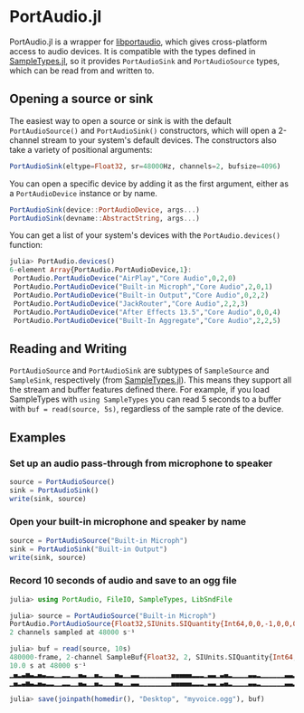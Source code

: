PortAudio.jl
============

PortAudio.jl is a wrapper for [libportaudio](http://www.portaudio.com/), which gives cross-platform access to audio devices. It is compatible with the types defined in [SampleTypes.jl](https://github.com/JuliaAudio/SampleTypes.jl), so it provides `PortAudioSink` and `PortAudioSource` types, which can be read from and written to.

## Opening a source or sink

The easiest way to open a source or sink is with the default `PortAudioSource()` and `PortAudioSink()` constructors, which will open a 2-channel stream to your system's default devices. The constructors also take a variety of positional arguments:

```julia
PortAudioSink(eltype=Float32, sr=48000Hz, channels=2, bufsize=4096)
```

You can open a specific device by adding it as the first argument, either as a `PortAudioDevice` instance or by name.

```julia
PortAudioSink(device::PortAudioDevice, args...)
PortAudioSink(devname::AbstractString, args...)
```

You can get a list of your system's devices with the `PortAudio.devices()` function:

```julia
julia> PortAudio.devices()
6-element Array{PortAudio.PortAudioDevice,1}:
 PortAudio.PortAudioDevice("AirPlay","Core Audio",0,2,0)
 PortAudio.PortAudioDevice("Built-in Microph","Core Audio",2,0,1)
 PortAudio.PortAudioDevice("Built-in Output","Core Audio",0,2,2)
 PortAudio.PortAudioDevice("JackRouter","Core Audio",2,2,3)
 PortAudio.PortAudioDevice("After Effects 13.5","Core Audio",0,0,4)
 PortAudio.PortAudioDevice("Built-In Aggregate","Core Audio",2,2,5)
```

## Reading and Writing

`PortAudioSource` and `PortAudioSink` are subtypes of `SampleSource` and `SampleSink`, respectively (from [SampleTypes.jl](https://github.com/JuliaAudio/SampleTypes.jl)). This means they support all the stream and buffer features defined there. For example, if you load SampleTypes with `using SampleTypes` you can read 5 seconds to a buffer with `buf = read(source, 5s)`, regardless of the sample rate of the device.

## Examples

### Set up an audio pass-through from microphone to speaker

```julia
source = PortAudioSource()
sink = PortAudioSink()
write(sink, source)
```

### Open your built-in microphone and speaker by name
```julia
source = PortAudioSource("Built-in Microph")
sink = PortAudioSink("Built-in Output")
write(sink, source)
```

### Record 10 seconds of audio and save to an ogg file

```julia
julia> using PortAudio, FileIO, SampleTypes, LibSndFile

julia> source = PortAudioSource("Built-in Microph")
PortAudio.PortAudioSource{Float32,SIUnits.SIQuantity{Int64,0,0,-1,0,0,0,0,0,0}}("Built-in Microph")
2 channels sampled at 48000 s⁻¹

julia> buf = read(source, 10s)
480000-frame, 2-channel SampleBuf{Float32, 2, SIUnits.SIQuantity{Int64,0,0,-1,0,0,0,0,0,0}}
10.0 s at 48000 s⁻¹
▁▄▂▃▅▃▂▄▃▂▂▁▁▂▂▁▁▄▃▁▁▄▂▁▁▁▄▃▁▁▃▃▁▁▁▁▁▁▁▁▄▄▄▄▄▂▂▂▁▃▃▁▃▄▂▁▁▁▁▃▃▂▁▁▁▁▁▁▃▃▂▂▁▃▃▃▁▁▁▁
▁▄▂▃▅▃▂▄▃▂▂▁▁▂▂▁▁▄▃▁▁▄▂▁▁▁▄▃▁▁▃▃▁▁▁▁▁▁▁▁▄▄▄▄▄▂▂▂▁▃▃▁▃▄▂▁▁▁▁▃▃▂▁▁▁▁▁▁▃▃▂▂▁▃▃▃▁▁▁▁

julia> save(joinpath(homedir(), "Desktop", "myvoice.ogg"), buf)
```
